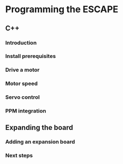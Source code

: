 # Programming the ESCAPE

## C++

### Introduction
### Install prerequisites
### Drive a motor
### Motor speed
### Servo control
### PPM integration

## Expanding the board

### Adding an expansion board

### Next steps